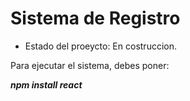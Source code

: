 <h1> Sistema de Registro</h1>

- Estado del proeycto: En costruccion.

Para ejecutar el sistema, debes poner:

***npm install react***
